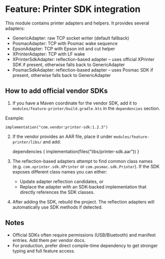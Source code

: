 Feature: Printer SDK integration
===============================

This module contains printer adapters and helpers. It provides several adapters:

- GenericAdapter: raw TCP socket writer (default fallback)
- PosmacAdapter: TCP with Posmac wake sequence
- EpsonAdapter: TCP with Epson init and cut helper
- XPrinterAdapter: TCP with LF wake
- XPrinterSdkAdapter: reflection-based adapter – uses official XPrinter SDK if present, otherwise falls back to GenericAdapter
- PosmacSdkAdapter: reflection-based adapter – uses Posmac SDK if present, otherwise falls back to GenericAdapter

How to add official vendor SDKs
-------------------------------
1) If you have a Maven coordinate for the vendor SDK, add it to `modules/feature-printer/build.gradle.kts` in the `dependencies` section.

Example:

    implementation("com.vendor:printer-sdk:1.2.3")

2) If the vendor provides an AAR file, place it under `modules/feature-printer/libs/` and add:

    dependencies {
        implementation(files("libs/printer-sdk.aar"))
    }

3) The reflection-based adapters attempt to find common class names (e.g. `com.xprinter.sdk.XPrinter` or `com.posmac.sdk.Printer`). If the SDK exposes different class names you can either:
   - Update adapter reflection candidates, or
   - Replace the adapter with an SDK-backed implementation that directly references the SDK classes.

4) After adding the SDK, rebuild the project. The reflection adapters will automatically use SDK methods if detected.

Notes
-----
- Official SDKs often require permissions (USB/Bluetooth) and manifest entries. Add them per vendor docs.
- For production, prefer direct compile-time dependency to get stronger typing and full feature access.

